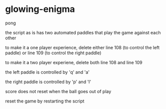 # glowing-enigma
pong

the script as is has two automated paddles that play the game against each other

to make it a one player experience, delete either line 108 (to control the left paddle) or line 109 (to control the right paddle)

to make it a two player experiene, delete both line 108 and line 109

the left paddle is controlled by 'q' and 'a'

the right paddle is controlled by 'p' and 'l'

score does not reset when the ball goes out of play

reset the game by restarting the script
